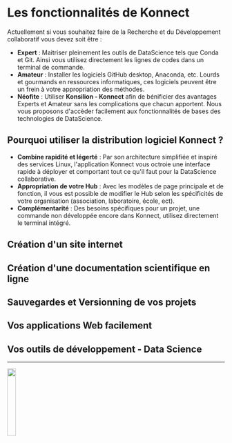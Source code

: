 # Les fonctionnalités de Konnect


Actuellement si vous souhaitez faire de la Recherche et du Développement collaboratif vous devez soit être :

- **Expert** : Maitriser pleinement les outils de DataScience tels que Conda et Git. Ainsi vous utilisez directement les lignes de codes dans un terminal de commande.
- **Amateur** : Installer les logiciels GitHub desktop, Anaconda, etc. Lourds et gourmands en ressources informatiques, ces logiciels peuvent être un frein à votre appropriation des méthodes. 
- **Néofite** : Utiliser **Konsilion - Konnect** afin de bénificier des avantages Experts et Amateur sans les complications que chacun apportent. Nous vous proposons d'accèder facilement aux fonctionnalités de bases des technologies de DataScience.


## Pourquoi utiliser la distribution logiciel Konnect ?

- **Combine rapidité et légerté** : Par son architecture simplifiée et inspiré des services Linux, l'application Konnect vous octroie une interface rapide à déployer et comportant tout ce qu'il faut pour la DataScience collaborative.
- **Appropriation de votre Hub** : Avec les modèles de page principale et de fonction, il vous est possible de modifier le Hub selon les spécificités de votre organisation (association, laboratoire, école, ect).
- **Complémentarité** : Des besoins spécifiques pour un projet, une commande non développée encore dans Konnect, utilisez directement le terminal intégré.


## Création d'un site internet



## Création d'une documentation scientifique en ligne



## Sauvegardes et Versionning de vos projets



## Vos applications Web facilement



## Vos outils de développement - Data Science

---

<img style="display: right; margin: 0 auto;" src="https://mirrors.creativecommons.org/presskit/buttons/88x31/png/by-sa.png" width="20%">

<style>
  .md-content__button {
    display: none;
  }
</style>